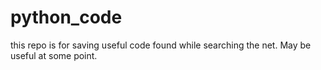 # python_code
this repo is for saving useful code found while searching the net. May be useful at some point. 
